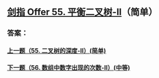 ## [剑指 Offer 55. 平衡二叉树-II](https://leetcode-cn.com/problems/merge-two-sorted-lists/)（简单）





### 答案：



#### [上一题（55. 二叉树的深度-II）(简单)](https://github.com/sdwwld/leetCode/blob/master/src/main/java/com/wld/java/offer/剑指Offer55-I.md)

#### [下一题（56. 数组中数字出现的次数-II）(中等)](https://github.com/sdwwld/leetCode/blob/master/src/main/java/com/wld/java/offer/剑指Offer56-I.md)